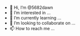- 👋 Hi, I’m @5682dawn
- 👀 I’m interested in ...
- 🌱 I’m currently learning ...
- 💞️ I’m looking to collaborate on ...
- 📫 How to reach me ...

<!---
5682dawn/5682dawn is a ✨ special ✨ repository because its `README.md` (this file) appears on your GitHub profile.
You can click the Preview link to take a look at your changes.
--->
